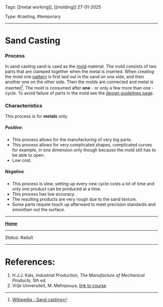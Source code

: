 Tags: [[metal working]], [[molding]]
27-01-2025

Type: #casting, #temporary

---
# Sand Casting
### Process
In sand casting sand is used as the [mold](!%20Manufacturing%20Technologies%20Overview.md#Terms%20and%20Disambiguation) material. The mold consists of two parts that are clamped together when the metal is inserted. When creating the mold one [pattern](!%20Manufacturing%20Technologies%20Overview.md#Terms%20and%20Disambiguation) is first laid out in the sand on one side, and then another one on the other side. Then the molds are connected and metal is inserted[^sand]. The mold is consumed after __one__ - or only a few more than one - cycle.
To avoid failure of parts in the mold see the [design guidelines page](Design%20Rules%20Casting.md).

### Characteristics
This process is for __metals__ only.
##### Positive:
- This process allows for the manufacturing of very big parts.
- This process allows for very complicated shapes, complicated curves for example, in one dimension only though because the mold still has to be able to open.
- Low cost.
##### Negative
- This process is slow, setting up every new cycle costs a lot of time and only one product can be produced at a time.
- This process has low accuracy.
- The resulting products are very rough due to the sand texture.
- Some parts require touch up afterward to meet precision standards and smoothen out the surface.







---
__[Home](!%20Manufacturing%20Technologies%20Overview.md)__

---
_Status:_ #adult

---
# References:
[^sand]: [Wikipedia - Sand casting](https://en.wikipedia.org/wiki/Sand_casting)
1. H.J.J. Kals, _Industrial Production, The Manufacture of Mechanical Products_, 5th ed.
2. Vrije Universiteit, M. Mehrpouya, [link to course](https://canvas.utwente.nl/courses/15351)